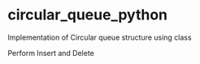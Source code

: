 # circular_queue_python
Implementation of Circular queue structure using class

Perform Insert and Delete 

